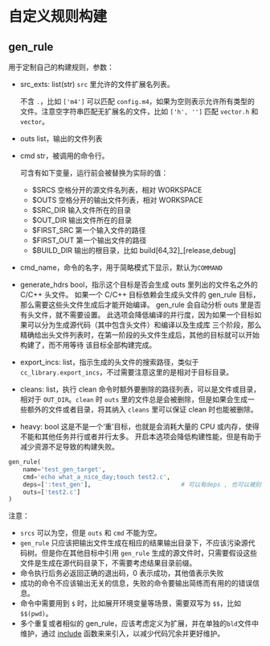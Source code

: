 # 自定义规则构建 #

## gen\_rule ##

用于定制自己的构建规则，参数：

- src_exts: list(str) `src` 里允许的文件扩展名列表。

  不含 `.`，比如 `['m4']` 可以匹配 `config.m4`，如果为空则表示允许所有类型的文件。注意空字符串匹配无扩展名的文件，比如 `['h', '']` 匹配 `vector.h` 和 `vector`。
- outs list，输出的文件列表
- cmd str，被调用的命令行。

  可含有如下变量，运行前会被替换为实际的值：
  - $SRCS 空格分开的源文件名列表，相对 WORKSPACE
  - $OUTS 空格分开的输出文件列表，相对 WORKSPACE
  - $SRC\_DIR 输入文件所在的目录
  - $OUT\_DIR 输出文件所在的目录
  - $FIRST\_SRC 第一个输入文件的路径
  - $FIRST\_OUT 第一个输出文件的路径
  - $BUILD\_DIR 输出的根目录，比如 build[64,32]\_[release,debug]

- cmd\_name，命令的名字，用于简略模式下显示，默认为`COMMAND`
- generate\_hdrs bool，指示这个目标是否会生成 outs 里列出的文件名之外的 C/C++ 头文件。
  如果一个 C/C++ 目标依赖会生成头文件的 gen\_rule 目标，那么需要这些头文件生成后才能开始编译。
  gen\_rule 会自动分析 outs 里是否有头文件，就不需要设置。
  此选项会降低编译的并行度，因为如果一个目标如果可以分为生成源代码（其中包含头文件）和编译以及生成库
  三个阶段，那么精确给出头文件列表时，在第一阶段的头文件生成后，其他的目标就可以开始构建了，而不用等待
  该目标全部构建完成。
- export\_incs: list，指示生成的头文件的搜索路径，类似于`cc_library.export_incs`，不过需要注意这里的是相对于目标目录。
- cleans: list，执行 clean 命令时额外要删除的路径列表，可以是文件或目录，相对于 `OUT_DIR`。`clean` 时 `outs` 里的文件总是会被删除，但是如果会生成一些额外的文件或者目录，将其纳入 `cleans` 里可以保证 clean 时也能被删除。
- heavy: bool 这是不是一个‘重’目标，也就是会消耗大量的 CPU 或内存，使得不能和其他任务并行或者并行太多。
  开启本选项会降低构建性能，但是有助于减少资源不足导致的构建失败。

```python
gen_rule(
    name='test_gen_target',
    cmd='echo what_a_nice_day;touch test2.c',
    deps=[':test_gen'],                         # 可以有deps , 也可以被别的target依赖
    outs=['test2.c']
)
````

注意：

- `srcs` 可以为空，但是 `outs` 和 `cmd` 不能为空。
- `gen_rule` 只应该把输出文件生成在相应的结果输出目录下，不应该污染源代码树。但是你在其他目标中引用
  `gen_rule` 生成的源文件时，只需要假设这些文件是生成在源代码目录下，不需要考虑结果目录前缀。
- 命令执行后务必返回正确的退出码，0 表示成功，其他值表示失败
- 成功的命令不应该输出无关的信息，失败的命令要输出简练而有用的的错误信息。
- 命令中需要用到 `$` 时，比如展开环境变量等场景，需要双写为 `$$`，比如 `$$(pwd)`。
- 多个重复或者相似的 gen_rule，应该考虑定义为扩展，并在单独的`bld`文件中维护，通过 [include](../functions.md#include)
  函数来来引入，以减少代码冗余并更好维护。
